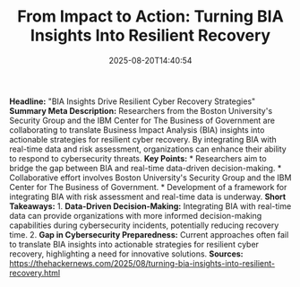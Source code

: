 ﻿---
title: "From Impact to Action: Turning BIA Insights Into Resilient Recovery"
date: "2025-08-20T14:40:54"
category: "Markets"
summary: ""
slug: "from impact to action turning bia insights into resilient re"
source_urls:
  - "https://thehackernews.com/2025/08/turning-bia-insights-into-resilient-recovery.html"
seo:
  title: "From Impact to Action: Turning BIA Insights Into Resilient Recovery | Hash n Hedge"
  description: ""
  keywords: ["news", "markets", "brief"]
---
**Headline:** "BIA Insights Drive Resilient Cyber Recovery Strategies"  **Summary Meta Description:** Researchers from the Boston University's Security Group and the IBM Center for The Business of Government are collaborating to translate Business Impact Analysis (BIA) insights into actionable strategies for resilient cyber recovery. By integrating BIA with real-time data and risk assessment, organizations can enhance their ability to respond to cybersecurity threats.  **Key Points:**  * Researchers aim to bridge the gap between BIA and real-time data-driven decision-making. * Collaborative effort involves Boston University's Security Group and the IBM Center for The Business of Government. * Development of a framework for integrating BIA with risk assessment and real-time data is underway.  **Short Takeaways:**  1. **Data-Driven Decision-Making:** Integrating BIA with real-time data can provide organizations with more informed decision-making capabilities during cybersecurity incidents, potentially reducing recovery time. 2. **Gap in Cybersecurity Preparedness:** Current approaches often fail to translate BIA insights into actionable strategies for resilient cyber recovery, highlighting a need for innovative solutions.  **Sources:** https://thehackernews.com/2025/08/turning-bia-insights-into-resilient-recovery.html 
